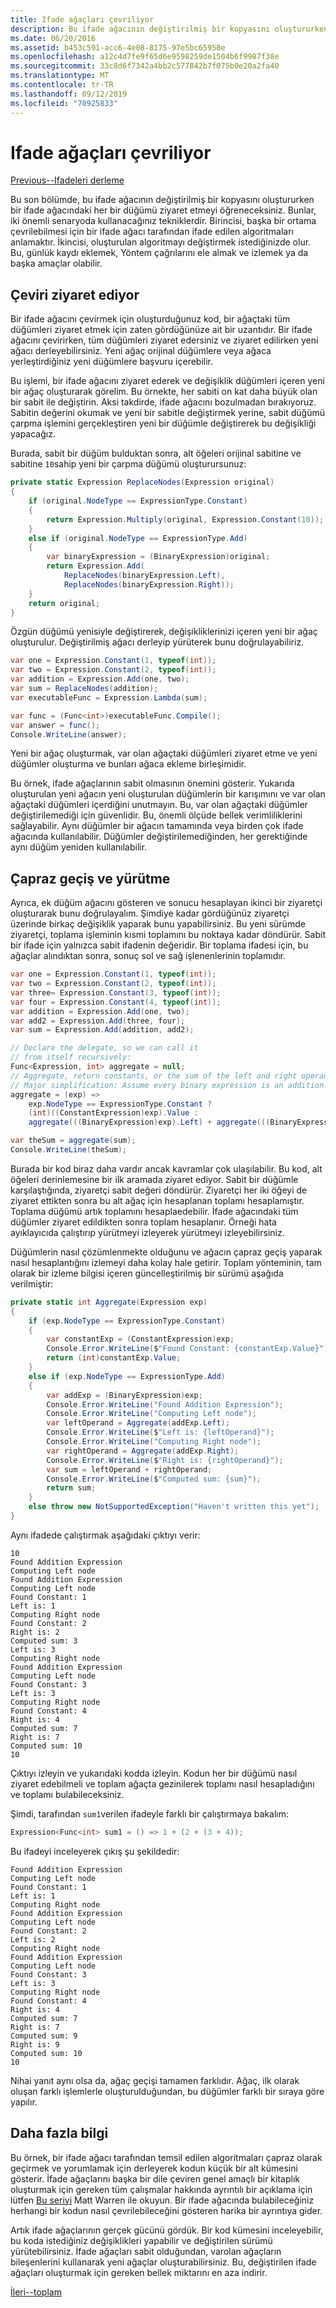 ```yaml
---
title: Ifade ağaçları çevriliyor
description: Bu ifade ağacının değiştirilmiş bir kopyasını oluştururken bir ifade ağacındaki her bir düğümü ziyaret etmeyi öğrenin.
ms.date: 06/20/2016
ms.assetid: b453c591-acc6-4e08-8175-97e5bc65958e
ms.openlocfilehash: a12c4d7fe9f65d6e9598259de1504b6f9987f38e
ms.sourcegitcommit: 33c8d6f7342a4bb2c577842b7f075b0e20a2fa40
ms.translationtype: MT
ms.contentlocale: tr-TR
ms.lasthandoff: 09/12/2019
ms.locfileid: "70925833"
---
```

# <a name="translating-expression-trees"></a>Ifade ağaçları çevriliyor

[Previous--Ifadeleri derleme](expression-trees-building.md)

Bu son bölümde, bu ifade ağacının değiştirilmiş bir kopyasını oluştururken bir ifade ağacındaki her bir düğümü ziyaret etmeyi öğreneceksiniz. Bunlar, iki önemli senaryoda kullanacağınız tekniklerdir. Birincisi, başka bir ortama çevrilebilmesi için bir ifade ağacı tarafından ifade edilen algoritmaları anlamaktır. İkincisi, oluşturulan algoritmayı değiştirmek istediğinizde olur. Bu, günlük kaydı eklemek, Yöntem çağrılarını ele almak ve izlemek ya da başka amaçlar olabilir.

## <a name="translating-is-visiting"></a>Çeviri ziyaret ediyor

Bir ifade ağacını çevirmek için oluşturduğunuz kod, bir ağaçtaki tüm düğümleri ziyaret etmek için zaten gördüğünüze ait bir uzantıdır. Bir ifade ağacını çevirirken, tüm düğümleri ziyaret edersiniz ve ziyaret edilirken yeni ağacı derleyebilirsiniz. Yeni ağaç orijinal düğümlere veya ağaca yerleştirdiğiniz yeni düğümlere başvuru içerebilir.

Bu işlemi, bir ifade ağacını ziyaret ederek ve değişiklik düğümleri içeren yeni bir ağaç oluşturarak görelim. Bu örnekte, her sabiti on kat daha büyük olan bir sabit ile değiştirin.
Aksi takdirde, ifade ağacını bozulmadan bırakıyoruz. Sabitin değerini okumak ve yeni bir sabitle değiştirmek yerine, sabit düğümü çarpma işlemini gerçekleştiren yeni bir düğümle değiştirerek bu değişikliği yapacağız.

Burada, sabit bir düğüm bulduktan sonra, alt öğeleri orijinal sabitine ve sabitine `10`sahip yeni bir çarpma düğümü oluşturursunuz:

```csharp
private static Expression ReplaceNodes(Expression original)
{
    if (original.NodeType == ExpressionType.Constant)
    {
        return Expression.Multiply(original, Expression.Constant(10));
    }
    else if (original.NodeType == ExpressionType.Add)
    {
        var binaryExpression = (BinaryExpression)original;
        return Expression.Add(
            ReplaceNodes(binaryExpression.Left),
            ReplaceNodes(binaryExpression.Right));
    }
    return original;
}
```

Özgün düğümü yenisiyle değiştirerek, değişikliklerinizi içeren yeni bir ağaç oluşturulur. Değiştirilmiş ağacı derleyip yürüterek bunu doğrulayabiliriz.

```csharp
var one = Expression.Constant(1, typeof(int));
var two = Expression.Constant(2, typeof(int));
var addition = Expression.Add(one, two);
var sum = ReplaceNodes(addition);
var executableFunc = Expression.Lambda(sum);

var func = (Func<int>)executableFunc.Compile();
var answer = func();
Console.WriteLine(answer);
```

Yeni bir ağaç oluşturmak, var olan ağaçtaki düğümleri ziyaret etme ve yeni düğümler oluşturma ve bunları ağaca ekleme birleşimidir.

Bu örnek, ifade ağaçlarının sabit olmasının önemini gösterir. Yukarıda oluşturulan yeni ağacın yeni oluşturulan düğümlerin bir karışımını ve var olan ağaçtaki düğümleri içerdiğini unutmayın. Bu, var olan ağaçtaki düğümler değiştirilemediği için güvenlidir. Bu, önemli ölçüde bellek verimliliklerini sağlayabilir.
Aynı düğümler bir ağacın tamamında veya birden çok ifade ağacında kullanılabilir. Düğümler değiştirilemediğinden, her gerektiğinde aynı düğüm yeniden kullanılabilir.

## <a name="traversing-and-executing-an-addition"></a>Çapraz geçiş ve yürütme

Ayrıca, ek düğüm ağacını gösteren ve sonucu hesaplayan ikinci bir ziyaretçi oluşturarak bunu doğrulayalım. Şimdiye kadar gördüğünüz ziyaretçi üzerinde birkaç değişiklik yaparak bunu yapabilirsiniz. Bu yeni sürümde ziyaretçi, toplama işleminin kısmi toplamını bu noktaya kadar döndürür. Sabit bir ifade için yalnızca sabit ifadenin değeridir. Bir toplama ifadesi için, bu ağaçlar alındıktan sonra, sonuç sol ve sağ işlenenlerinin toplamıdır.

```csharp
var one = Expression.Constant(1, typeof(int));
var two = Expression.Constant(2, typeof(int));
var three= Expression.Constant(3, typeof(int));
var four = Expression.Constant(4, typeof(int));
var addition = Expression.Add(one, two);
var add2 = Expression.Add(three, four);
var sum = Expression.Add(addition, add2);

// Declare the delegate, so we can call it
// from itself recursively:
Func<Expression, int> aggregate = null;
// Aggregate, return constants, or the sum of the left and right operand.
// Major simplification: Assume every binary expression is an addition.
aggregate = (exp) =>
    exp.NodeType == ExpressionType.Constant ?
    (int)((ConstantExpression)exp).Value :
    aggregate(((BinaryExpression)exp).Left) + aggregate(((BinaryExpression)exp).Right);

var theSum = aggregate(sum);
Console.WriteLine(theSum);
```

Burada bir kod biraz daha vardır ancak kavramlar çok ulaşılabilir.
Bu kod, alt öğeleri derinlemesine bir ilk aramada ziyaret ediyor. Sabit bir düğümle karşılaştığında, ziyaretçi sabit değeri döndürür. Ziyaretçi her iki öğeyi de ziyaret ettikten sonra bu alt ağaç için hesaplanan toplamı hesaplamıştır. Toplama düğümü artık toplamını hesaplaedebilir.
İfade ağacındaki tüm düğümler ziyaret edildikten sonra toplam hesaplanır. Örneği hata ayıklayıcıda çalıştırıp yürütmeyi izleyerek yürütmeyi izleyebilirsiniz.

Düğümlerin nasıl çözümlenmekte olduğunu ve ağacın çapraz geçiş yaparak nasıl hesaplantığını izlemeyi daha kolay hale getirir. Toplam yönteminin, tam olarak bir izleme bilgisi içeren güncelleştirilmiş bir sürümü aşağıda verilmiştir:

```csharp
private static int Aggregate(Expression exp)
{
    if (exp.NodeType == ExpressionType.Constant)
    {
        var constantExp = (ConstantExpression)exp;
        Console.Error.WriteLine($"Found Constant: {constantExp.Value}");
        return (int)constantExp.Value;
    }
    else if (exp.NodeType == ExpressionType.Add)
    {
        var addExp = (BinaryExpression)exp;
        Console.Error.WriteLine("Found Addition Expression");
        Console.Error.WriteLine("Computing Left node");
        var leftOperand = Aggregate(addExp.Left);
        Console.Error.WriteLine($"Left is: {leftOperand}");
        Console.Error.WriteLine("Computing Right node");
        var rightOperand = Aggregate(addExp.Right);
        Console.Error.WriteLine($"Right is: {rightOperand}");
        var sum = leftOperand + rightOperand;
        Console.Error.WriteLine($"Computed sum: {sum}");
        return sum;
    }
    else throw new NotSupportedException("Haven't written this yet");
}
```

Aynı ifadede çalıştırmak aşağıdaki çıktıyı verir:

```output
10
Found Addition Expression
Computing Left node
Found Addition Expression
Computing Left node
Found Constant: 1
Left is: 1
Computing Right node
Found Constant: 2
Right is: 2
Computed sum: 3
Left is: 3
Computing Right node
Found Addition Expression
Computing Left node
Found Constant: 3
Left is: 3
Computing Right node
Found Constant: 4
Right is: 4
Computed sum: 7
Right is: 7
Computed sum: 10
10
```

Çıktıyı izleyin ve yukarıdaki kodda izleyin. Kodun her bir düğümü nasıl ziyaret edebilmeli ve toplam ağaçta gezinilerek toplamı nasıl hesapladığını ve toplamı bulabileceksiniz.

Şimdi, tarafından `sum1`verilen ifadeyle farklı bir çalıştırmaya bakalım:

```csharp
Expression<Func<int> sum1 = () => 1 + (2 + (3 + 4));
```

Bu ifadeyi inceleyerek çıkış şu şekildedir:

```output
Found Addition Expression
Computing Left node
Found Constant: 1
Left is: 1
Computing Right node
Found Addition Expression
Computing Left node
Found Constant: 2
Left is: 2
Computing Right node
Found Addition Expression
Computing Left node
Found Constant: 3
Left is: 3
Computing Right node
Found Constant: 4
Right is: 4
Computed sum: 7
Right is: 7
Computed sum: 9
Right is: 9
Computed sum: 10
10
```

Nihai yanıt aynı olsa da, ağaç geçişi tamamen farklıdır. Ağaç, ilk olarak oluşan farklı işlemlerle oluşturulduğundan, bu düğümler farklı bir sıraya göre yapılır.

## <a name="learning-more"></a>Daha fazla bilgi

Bu örnek, bir ifade ağacı tarafından temsil edilen algoritmaları çapraz olarak geçirmek ve yorumlamak için derleyerek kodun küçük bir alt kümesini gösterir. İfade ağaçlarını başka bir dile çeviren genel amaçlı bir kitaplık oluşturmak için gereken tüm çalışmalar hakkında ayrıntılı bir açıklama için lütfen [Bu seriyi](https://blogs.msdn.microsoft.com/mattwar/2008/11/18/linq-building-an-iqueryable-provider-series/) Matt Warren ile okuyun. Bir ifade ağacında bulabileceğiniz herhangi bir kodun nasıl çevrilebileceğini gösteren harika bir ayrıntıya gider.

Artık ifade ağaçlarının gerçek gücünü gördük.
Bir kod kümesini inceleyebilir, bu koda istediğiniz değişiklikleri yapabilir ve değiştirilen sürümü yürütebilirsiniz. İfade ağaçları sabit olduğundan, varolan ağaçların bileşenlerini kullanarak yeni ağaçlar oluşturabilirsiniz. Bu, değiştirilen ifade ağaçları oluşturmak için gereken bellek miktarını en aza indirir.

[İleri--toplam](expression-trees-summary.md)

